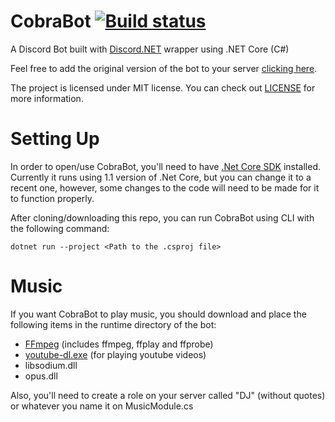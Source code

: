 # CobraBot [![Build status](https://ci.appveyor.com/api/projects/status/so5g0icditw2ngl0?svg=true)](https://ci.appveyor.com/project/Matcheryt/cobrabot)

A Discord Bot built with [Discord.NET](https://github.com/RogueException/Discord.Net) wrapper using .NET Core (C#)

Feel free to add the original version of the bot to your server [clicking here](https://discordapp.com/api/oauth2/authorize?client_id=389534436099883008&permissions=8&redirect_uri=https://discordapp.com/&scope=bot).

The project is licensed under MIT license. You can check out <a href="https://github.com/Matcheryt/CobraBot/blob/master/LICENSE">LICENSE</a> for more information.

# Setting Up
In order to open/use CobraBot, you'll need to have [.Net Core SDK](https://www.microsoft.com/net/download/windows) installed. Currently it runs using 1.1 version of .Net Core, but you can change it to a recent one, however, some changes to the code will need to be made for it to function properly.

After cloning/downloading this repo, you can run CobraBot using CLI with the following command:
```
dotnet run --project <Path to the .csproj file>
```

# Music
If you want CobraBot to play music, you should download and place the following items in the runtime directory of the bot:
* [FFmpeg] (includes ffmpeg, ffplay and ffprobe)
* [youtube-dl.exe] (for playing youtube videos)
* libsodium.dll
* opus.dll

Also, you'll need to create a role on your server called "DJ" (without quotes) or whatever you name it on MusicModule.cs

[FFmpeg]: <https://www.ffmpeg.org/>
[youtube-dl.exe]: <https://youtube-dl.org/>
